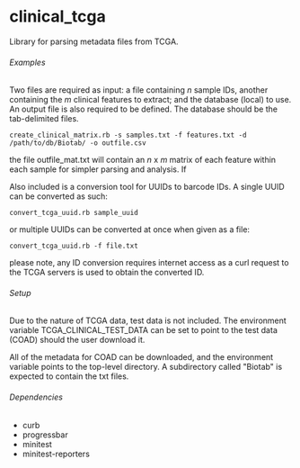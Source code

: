 clinical_tcga
=============

Library for parsing metadata files from TCGA.

###### Examples

Two files are required as input: a file containing *n* sample IDs, another containing the *m* clinical features to extract; and the database (local) to use. An output file is also required to be defined. The database should be the tab-delimited files.

```
create_clinical_matrix.rb -s samples.txt -f features.txt -d /path/to/db/Biotab/ -o outfile.csv
```

the file outfile_mat.txt will contain an *n* x *m* matrix of each feature within each sample for simpler parsing and analysis. If 

Also included is a conversion tool for UUIDs to barcode IDs. A single UUID can be converted as such:

```
convert_tcga_uuid.rb sample_uuid
```

or multiple UUIDs can be converted at once when given as a file:

```
convert_tcga_uuid.rb -f file.txt
```

please note, any ID conversion requires internet access as a curl request to the TCGA servers is used to obtain the converted ID.

###### Setup
Due to the nature of TCGA data, test data is not included. The environment variable TCGA_CLINICAL_TEST_DATA can be set to point to the test data (COAD) should the user download it.

All of the metadata for COAD can be downloaded, and the environment variable points to the top-level directory. A subdirectory called "Biotab" is expected to contain the txt files.


###### Dependencies
* curb
* progressbar
* minitest
* minitest-reporters
